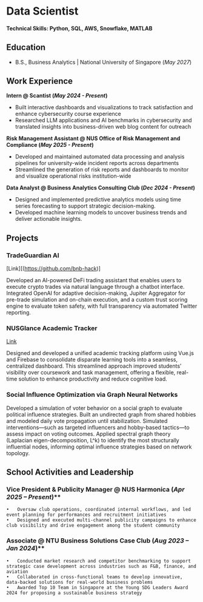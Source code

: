 # Data Scientist

#### Technical Skills: Python, SQL, AWS, Snowflake, MATLAB

## Education			        		
- B.S., Business Analytics | National University of Singapore (_May 2027_)

## Work Experience
**Intern @ Scantist (_May 2024 - Present_)**
- Built interactive dashboards and visualizations to track satisfaction and enhance cybersecurity course experience
- Researched LLM applications and AI benchmarks in cybersecurity and translated insights into business-driven web blog content for outreach

**Risk Management Assistant @ NUS Office of Risk Management and Compliance (_May 2025 - Present_)**
- Developed and maintained automated data processing and analysis pipelines for university-wide incident reports across departments
- Streamlined the generation of risk reports and dashboards to monitor and visualize operational risks institution-wide

**Data Analyst @ Business Analytics Consulting Club (_Dec 2024 - Present_)**
- Designed and implemented predictive analytics models using time series forecasting to support strategic decision-making.
- Developed machine learning models to uncover business trends and deliver actionable insights.

## Projects

### TradeGuardian AI
[Link][(https://github.com/bnb-hack)]

Developed an AI-powered DeFi trading assistant that enables users to execute crypto trades via natural language through a chatbot interface. Integrated OpenAI for adaptive decision-making, Jupiter Aggregator for pre-trade simulation and on-chain execution, and a custom trust scoring engine to evaluate token safety, with full transparency via automated Twitter reporting.

### NUSGlance Academic Tracker
[Link]((https://bt3103-7c86e.web.app))

Designed and developed a unified academic tracking platform using Vue.js and Firebase to consolidate disparate learning tools into a seamless, centralized dashboard. This streamlined approach improved students’ visibility over coursework and task management, offering a flexible, real-time solution to enhance productivity and reduce cognitive load.

### Social Influence Optimization via Graph Neural Networks 

Developed a simulation of voter behavior on a social graph to evaluate political influence strategies. Built an undirected graph from shared hobbies and modeled daily vote propagation until stabilization. Simulated interventions—such as targeted influencers and hobby-based tactics—to assess impact on voting outcomes. Applied spectral graph theory (Laplacian eigen-decomposition, L^k) to identify the most structurally influential nodes, informing optimal influence strategies based on network topology.


## School Activities and Leadership

### Vice President & Publicity Manager  @ NUS Harmonica (_Apr 2025 – Present_)** 
	•	Oversaw club operations, coordinated internal workflows, and led event planning for performances and recruitment initiatives
	•	Designed and executed multi-channel publicity campaigns to enhance club visibility and drive engagement among the student community
 
### Associate  @ NTU Business Solutions Case Club (_Aug 2023 – Jan 2024_)** 
	•	Conducted market research and competitor benchmarking to support strategic case development across industries such as F&B, finance, and aviation
	•	Collaborated in cross-functional teams to develop innovative, data-backed solutions for real-world business problems
	•	Awarded Top 10 Team in Singapore at the Young SDG Leaders Award 2024 for proposing a sustainable business strategy


